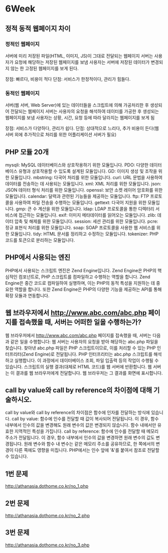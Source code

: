 # 6Week 

## 정적 동적 웹페이지 차이

### 정적인 웹페이지
서버에 미리 저장된 파일(HTML, 이미지, JS)이 그대로 전달되는 웹페이지
서버는 사용자가 요청에 해당하는 저장된 웹페이지를 보냄
사용자는 서버에 저장된 데이터가 변경되지 않는 한 고정된 웹페이지를 보게 된다.

장점: 빠르다, 비용이 적다
단점: 서비스가 한정적이다, 관리가 힘들다.

### 동적인 웹페이지
서버(웹 서버, Web Server)에 있는 데이터들을 스크립트에 의해 가공처리한 후 생성되어 전달되는 웹페이지
서버는 사용자의 요청을 해석하여 데이터를 가공한 후 생성되는 웹페이지를 보냄 
사용자는 상황, 시간, 요청 등에 따라 달라지는 웹페이지를 보게 됨

장점: 서비스가 다양하다, 관리가 쉽다.
단점: 상대적으로 느리다, 추가 비용이 든다(웹 서버 외에 추가적으로 처리를 위한 어플리케이션 서버가 필요)


## PHP 모듈 20개
mysqli: MySQL 데이터베이스와 상호작용하기 위한 모듈입니다.
PDO: 다양한 데이터베이스 유형과 상호작용할 수 있도록 설계된 모듈입니다.
GD: 이미지 생성 및 조작을 위한 모듈입니다.
mbstring: 다국어 처리를 위한 모듈입니다.
curl: URL 문법을 사용하여 데이터를 전송하는 데 사용되는 모듈입니다.
xml: XML 처리를 위한 모듈입니다.
json: JSON 데이터 형식 처리를 위한 모듈입니다.
openssl: 보안 소켓 레이어 암호화를 위한 모듈입니다.
calendar: 달력과 관련된 기능들을 제공하는 모듈입니다.
ftp: FTP 프로토콜을 사용하여 파일 전송을 수행하는 모듈입니다.
gettext: 다국어 지원을 위한 모듈입니다.
gmp: 큰 수 계산을 위한 모듈입니다.
ldap: LDAP 프로토콜을 통한 디렉터리 서비스에 접근하는 모듈입니다.
exif: 이미지 메타데이터를 읽어오는 모듈입니다.
zlib: 데이터 압축 및 해제를 위한 모듈입니다.
session: 세션 관리를 위한 모듈입니다.
pcre: 정규 표현식 처리를 위한 모듈입니다.
soap: SOAP 프로토콜을 사용한 웹 서비스를 위한 모듈입니다.
tidy: HTML 문서를 정리하고 수정하는 모듈입니다.
tokenizer: PHP 코드를 토큰으로 분리하는 모듈입니다.

## PHP에서 사용되는 엔진
PHP에서 사용되는 스크립트 엔진은 Zend Engine입니다. Zend Engine은 PHP의 핵심적인 컴포넌트로, PHP 스크립트를 컴파일하고 수행하는 역할을 합니다. Zend Engine은 중간 코드로 컴파일하여 실행하며, 이는 PHP의 동적 특성을 지원하는 데 중요한 역할을 합니다. 또한 Zend Engine은 PHP의 다양한 기능을 제공하는 API를 통해 확장 모듈과 연동합니다.

## 웹 브라우저에서 http://www.abc.com/abc.php 페이지를 접속했을 때, 서버는 어떠한 일을 수행하는가?

웹 브라우저에서 http://www.abc.com/abc.php 페이지를 접속했을 때, 서버는 다음과 같은 일을 수행합니다:
웹 서버는 사용자의 요청을 받아 해당하는 abc.php 파일을 찾습니다.
찾아낸 abc.php 파일은 PHP 스크립트이므로, 이를 처리할 수 있는 PHP 인터프리터(Zend Engine)로 전달됩니다.
PHP 인터프리터는 abc.php 스크립트를 해석하고 실행합니다. 이 과정에서 데이터베이스 조회, 파일 입출력 등의 작업이 수행될 수 있습니다.
스크립트의 실행 결과(대체로 HTML 코드)를 웹 서버에 반환합니다.
웹 서버는 이 결과를 웹 브라우저에게 전달합니다. 웹 브라우저는 그 결과를 화면에 표시합니다.

## call by value와 call by reference의 차이점에 대해 기술하시오.

call by value와 call by reference의 차이점은 함수에 인자를 전달하는 방식에 있습니다. 
call by value: 함수에 인수를 전달할 때 값이 복사되어 전달됩니다. 이 경우, 함수 내부에서 인수의 값을 변경해도 원래 변수의 값은 변경되지 않습니다. 함수 내에서만 유효한 지역적인 특성을 가집니다.
call by reference: 함수에 인수를 전달할 때 메모리 주소가 전달됩니다. 이 경우, 함수 내부에서 인수의 값을 변경하면 원래 변수의 값도 변경됩니다. 원래 변수와 함수 내 변수는 같은 메모리 주소를 공유하므로, 한 쪽에서의 변경이 다른 쪽에도 영향을 미칩니다. PHP에서는 인수 앞에 '&'를 붙여서 참조로 전달할 수 있습니다.

## 1번 문제
http://athanasia.dothome.co.kr/no_1.php

## 2번 문제
http://athanasia.dothome.co.kr/no_2.php

## 3번 문제
http://athanasia.dothome.co.kr/no_3.php